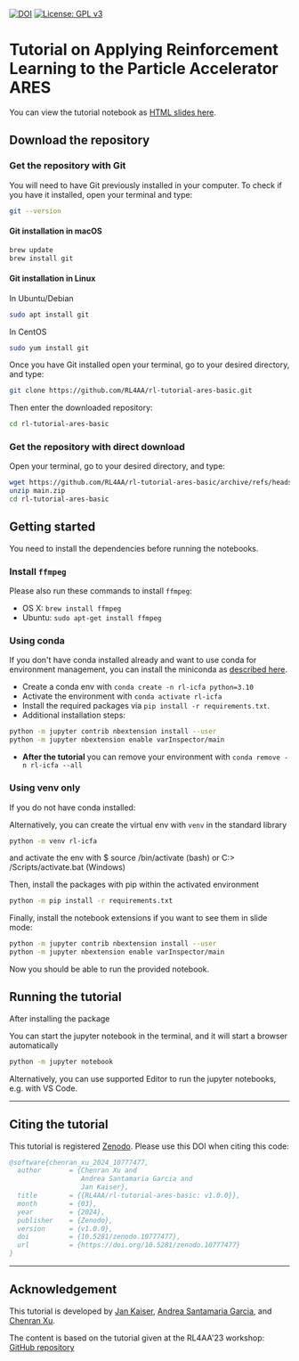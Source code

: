 [![DOI](https://zenodo.org/badge/761710489.svg)](https://zenodo.org/doi/10.5281/zenodo.10777476)
[![License: GPL v3](https://img.shields.io/badge/License-GPLv3-blue.svg)](https://www.gnu.org/licenses/gpl-3.0)

# Tutorial on Applying Reinforcement Learning to the Particle Accelerator ARES

You can view the tutorial notebook as [HTML slides here](https://RL4AA.github.io/rl-tutorial-ares-basic/slides.html#/).

## Download the repository

### Get the repository with Git

You will need to have Git previously installed in your computer.
To check if you have it installed, open your terminal and type:

```bash
git --version
```

#### Git installation in macOS

```bash
brew update
brew install git
```

#### Git installation in Linux

In Ubuntu/Debian

```bash
sudo apt install git
```

In CentOS

```bash
sudo yum install git
```

Once you have Git installed open your terminal, go to your desired directory, and type:

```bash
git clone https://github.com/RL4AA/rl-tutorial-ares-basic.git
```

Then enter the downloaded repository:

```bash
cd rl-tutorial-ares-basic
```

### Get the repository with direct download

Open your terminal, go to your desired directory, and type:

```bash
wget https://github.com/RL4AA/rl-tutorial-ares-basic/archive/refs/heads/main.zip
unzip main.zip
cd rl-tutorial-ares-basic
```

## Getting started

You need to install the dependencies before running the notebooks.

### Install `ffmpeg`

Please also run these commands to install `ffmpeg`:

- OS X: `brew install ffmpeg`
- Ubuntu: `sudo apt-get install ffmpeg`

### Using conda

If you don't have conda installed already and want to use conda for environment management, you can install the miniconda as [described here](https://docs.conda.io/projects/miniconda/en/latest/miniconda-install.html).

- Create a conda env with `conda create -n rl-icfa python=3.10`
- Activate the environment with `conda activate rl-icfa`
- Install the required packages via `pip install -r requirements.txt`.
- Additional installation steps:

```bash
python -m jupyter contrib nbextension install --user
python -m jupyter nbextension enable varInspector/main
```

- **After the tutorial** you can remove your environment with `conda remove -n rl-icfa --all`

### Using venv only

If you do not have conda installed:

Alternatively, you can create the virtual env with `venv` in the standard library

```bash
python -m venv rl-icfa
```

and activate the env with $ source <venv>/bin/activate (bash) or C:> <venv>/Scripts/activate.bat (Windows)

Then, install the packages with pip within the activated environment

```bash
python -m pip install -r requirements.txt
```

Finally, install the notebook extensions if you want to see them in slide mode:

```bash
python -m jupyter contrib nbextension install --user
python -m jupyter nbextension enable varInspector/main
```

Now you should be able to run the provided notebook.

## Running the tutorial

After installing the package

You can start the jupyter notebook in the terminal, and it will start a browser automatically

```bash
python -m jupyter notebook
```

Alternatively, you can use supported Editor to run the jupyter notebooks, e.g. with VS Code.

---

## Citing the tutorial

This tutorial is registered [Zenodo](https://zenodo.org/doi/10.5281/zenodo.10777476).
Please use this DOI when citing this code:

```bibtex
@software{chenran_xu_2024_10777477,
  author       = {Chenran Xu and
                  Andrea Santamaria Garcia and
                  Jan Kaiser},
  title        = {{RL4AA/rl-tutorial-ares-basic: v1.0.0}},
  month        = {03},
  year         = {2024},
  publisher    = {Zenodo},
  version      = {v1.0.0},
  doi          = {10.5281/zenodo.10777477},
  url          = {https://doi.org/10.5281/zenodo.10777477}
}
```

---

## Acknowledgement

This tutorial is developed by [Jan Kaiser](https://github.com/jank324), [Andrea Santamaria Garcia](https://github.com/ansantam), and [Chenran Xu](https://github.com/cr-xu).

The content is based on the tutorial given at the RL4AA'23 workshop: [GitHub repository](https://github.com/RL4AA/RL4AA23)
